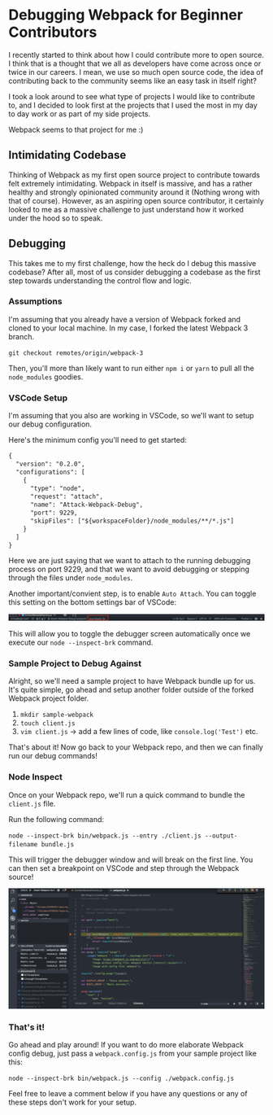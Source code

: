 # Debugging Webpack for Beginner Contributors

I recently started to think about how I could contribute more to open source. I think that is a thought that we all as developers have come across once or twice in our careers. I mean, we use so much open source code, the idea of contributing back to the community seems like an easy task in itself right?

I took a look around to see what type of projects I would like to contribute to, and I decided to look first at the projects that I used the most in my day to day work or as part of my side projects.

Webpack seems to that project for me :)

## Intimidating Codebase

Thinking of Webpack as my first open source project to contribute towards felt extremely intimidating. Webpack in itself is massive, and has a rather healthy and strongly opinionated community around it (Nothing wrong with that of course). However, as an aspiring open source contributor, it certainly looked to me as a massive challenge to just understand how it worked under the hood so to speak.

## Debugging

This takes me to my first challenge, how the heck do I debug this massive codebase? After all, most of us consider debugging a codebase as the first step towards understanding the control flow and logic.

### Assumptions

I'm assuming that you already have a version of Webpack forked and cloned to your local machine. In my case, I forked the latest Webpack 3 branch.

`git checkout remotes/origin/webpack-3`

Then, you'll more than likely want to run either `npm i` or `yarn` to pull all the `node_modules` goodies.

### VSCode Setup

I'm assuming that you also are working in VSCode, so we'll want to setup our debug configuration.

Here's the minimum config you'll need to get started:

```
{
  "version": "0.2.0",
  "configurations": [
    {
      "type": "node",
      "request": "attach",
      "name": "Attack-Webpack-Debug",
      "port": 9229,
      "skipFiles": ["${workspaceFolder}/node_modules/**/*.js"]
    }
  ]
}
```

Here we are just saying that we want to attach to the running debugging process on port 9229, and that we want to avoid debugging or stepping through the files under `node_modules`.

Another important/convient step, is to enable `Auto Attach`. You can toggle this setting on the bottom settings bar of VSCode:

![alt text](/assets/auto_attach_enabled.png "Auto attach VS Code")

This will allow you to toggle the debugger screen automatically once we execute our `node --inspect-brk` command.

### Sample Project to Debug Against

Alright, so we'll need a sample project to have Webpack bundle up for us. It's quite simple, go ahead and setup another folder outside of the forked Webpack project folder.

1.  `mkdir sample-webpack`
2.  `touch client.js`
3.  `vim client.js` -> add a few lines of code, like `console.log('Test')` etc.

That's about it! Now go back to your Webpack repo, and then we can finally run our debug commands!

### Node Inspect

Once on your Webpack repo, we'll run a quick command to bundle the `client.js` file.

Run the following command:

`node --inspect-brk bin/webpack.js --entry ./client.js --output-filename bundle.js`

This will trigger the debugger window and will break on the first line. You can then set a breakpoint on VSCode and step through the Webpack source!

![alt text](/assets/node_debug_vscode.png "Debug VS Code")

### That's it!

Go ahead and play around! If you want to do more elaborate Webpack config debug, just pass a `webpack.config.js` from your sample project like this:

`node --inspect-brk bin/webpack.js --config ./webpack.config.js`

Feel free to leave a comment below if you have any questions or any of these steps don't work for your setup.
